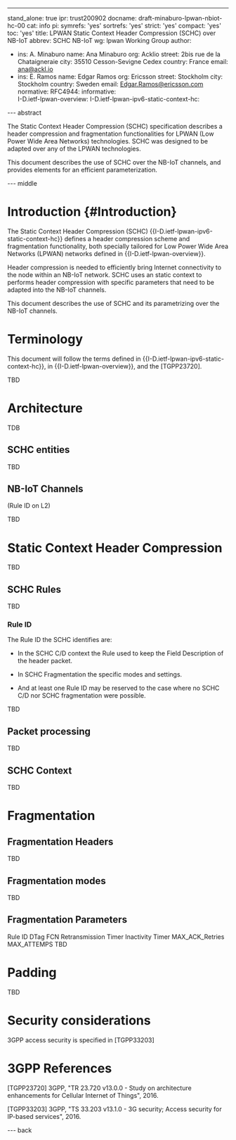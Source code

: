 ---
stand_alone: true
ipr: trust200902
docname: draft-minaburo-lpwan-nbiot-hc-00
cat: info
pi:
  symrefs: 'yes'
  sortrefs: 'yes'
  strict: 'yes'
  compact: 'yes'
  toc: 'yes'
title: LPWAN Static Context Header Compression (SCHC) over NB-IoT
abbrev: SCHC NB-IoT
wg: lpwan Working Group
author:
- ins: A. Minaburo
  name: Ana Minaburo
  org: Acklio
  street: 2bis rue de la Chataigneraie
  city: 35510 Cesson-Sevigne Cedex
  country: France
  email: ana@ackl.io
- ins: E. Ramos
  name: Edgar Ramos
  org: Ericsson 
  street: Stockholm 
  city: Stockholm 
  country: Sweden
  email: Edgar.Ramos@ericsson.com
normative:
  RFC4944: 
informative:  
  I-D.ietf-lpwan-overview:
  I-D.ietf-lpwan-ipv6-static-context-hc:
    
  
--- abstract

The Static Context Header Compression (SCHC) specification describes
a header compression and fragmentation functionalities for LPWAN
(Low Power Wide Area Networks) technologies.  SCHC was designed to be adapted
over any of the LPWAN technologies.

This document describes the use of SCHC over the NB-IoT channels, 
and provides elements for an efficient parameterization.

--- middle
 
# Introduction {#Introduction}

The Static Context Header Compression (SCHC) {{I-D.ietf-lpwan-ipv6-static-context-hc}} defines a header compression scheme 
and fragmentation functionality, both specially tailored for Low Power Wide Area Networks (LPWAN) networks defined in 
{{I-D.ietf-lpwan-overview}}.  

Header compression is needed to efficiently bring Internet connectivity to the node
within an NB-IoT network. SCHC uses an static context to performs header compression with specific parameters that need to be adapted into the NB-IoT channels. 

This document describes the use of SCHC and its parametrizing over the NB-IoT channels.


# Terminology

This document will follow the terms defined in {{I-D.ietf-lpwan-ipv6-static-context-hc}}, in {{I-D.ietf-lpwan-overview}}, and 
the [TGPP23720]. 
              
              
TBD

# Architecture

TDB

## SCHC entities

TBD

## NB-IoT Channels
(Rule ID on L2)

TBD

# Static Context Header Compression

TBD

## SCHC Rules
TBD

### Rule ID 
The Rule ID the SCHC identifies are:
* In the SCHC C/D context the Rule used to keep the Field Description of the header packet. 

* In SCHC Fragmentation the specific modes and settings.

* And at least one Rule ID may be reserved to the case where no SCHC C/D nor SCHC fragmentation were possible.

TBD

## Packet processing
TBD

## SCHC Context
TBD

# Fragmentation
## Fragmentation Headers
TBD

## Fragmentation modes
TBD

## Fragmentation Parameters
Rule ID
DTag
FCN
Retransmission Timer
Inactivity Timer
MAX_ACK_Retries
MAX_ATTEMPS
TBD

# Padding
TBD

# Security considerations
3GPP access security is specified in [TGPP33203]

# 3GPP References

[TGPP23720]
              3GPP, "TR 23.720 v13.0.0 - Study on architecture
              enhancements for Cellular Internet of Things", 2016.
              
[TGPP33203]
              3GPP, "TS 33.203 v13.1.0 - 3G security; Access security
              for IP-based services", 2016.

--- back

